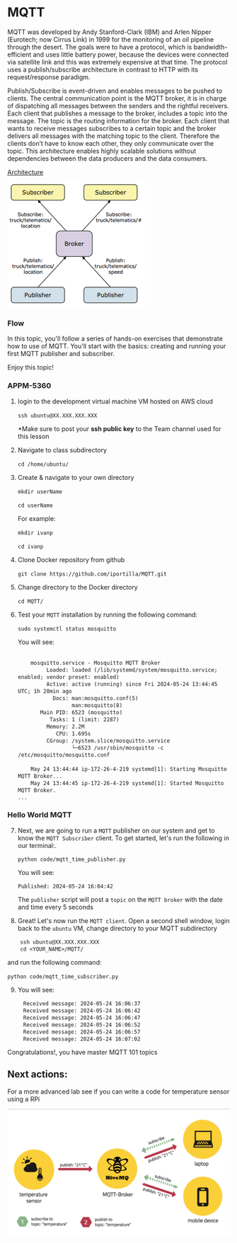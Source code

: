 # MQTT 

  MQTT was developed by Andy Stanford-Clark (IBM) and Arlen Nipper (Eurotech; now Cirrus Link) in 1999 for the monitoring of an oil pipeline through the desert. The goals were to have a protocol, which is bandwidth-efficient and uses little battery power, because the devices were connected via satellite link and this was extremely expensive at that time.
The protocol uses a publish/subscribe architecture in contrast to HTTP with its request/response paradigm. 

Publish/Subscribe is event-driven and enables messages to be pushed to clients. The central communication point is the MQTT broker, it is in charge of dispatching all messages between the senders and the rightful receivers. Each client that publishes a message to the broker, includes a topic into the message. The topic is the routing information for the broker. Each client that wants to receive messages subscribes to a certain topic and the broker delivers all messages with the matching topic to the client. Therefore the clients don’t have to know each other, they only communicate over the topic. This architecture enables highly scalable solutions without dependencies between the data producers and the data consumers.


[Architecture](./MQTT-Architecture.png)

![arc](MQTT-Architecture.png)




### Flow

In this topic, you'll follow a series of hands-on exercises that demonstrate how to use of MQTT. You'll start with the basics: creating and running your first MQTT publisher and subscriber. 



Enjoy this topic!

<h3>APPM-5360</h3>
</p>

1. login to the development virtual machine VM hosted on AWS cloud

	 `
    ssh ubuntu@XX.XXX.XXX.XXX
    `
    
    *Make sure to post your **ssh public key** to the Team channel used for this lesson
    
2. Navigate to class subdirectory

	`cd /home/ubuntu/`
3. Create & navigate to your own directory

	`mkdir userName`
	
	`cd userName`
	
	For example:
	
	`mkdir ivanp`
	
	`cd ivanp`
	
	
4. Clone Docker repository from github

	`git clone https://github.com/iportilla/MQTT.git`
	
5. Change directory to the Docker directory

	`cd MQTT/`
6. Test your `MQTT` installation by running the following command:

	`sudo systemctl status mosquitto`
	
	You will see:
	
	```script
 
        mosquitto.service - Mosquitto MQTT Broker
             Loaded: loaded (/lib/systemd/system/mosquitto.service; enabled; vendor preset: enabled)
             Active: active (running) since Fri 2024-05-24 13:44:45 UTC; 1h 20min ago
               Docs: man:mosquitto.conf(5)
                     man:mosquitto(8)
           Main PID: 6523 (mosquitto)
              Tasks: 1 (limit: 2287)
             Memory: 2.2M
                CPU: 1.695s
             CGroup: /system.slice/mosquitto.service
                     └─6523 /usr/sbin/mosquitto -c /etc/mosquitto/mosquitto.conf
        
        May 24 13:44:44 ip-172-26-4-219 systemd[1]: Starting Mosquitto MQTT Broker...
        May 24 13:44:45 ip-172-26-4-219 systemd[1]: Started Mosquitto MQTT Broker.
	...
	
	```
	
### Hello World MQTT

7. Next, we are going to run a `MQTT` publisher on our system and get to know the `MQTT Subscriber` client. To get started, let's run the following in our terminal:.

	```
	python code/mqtt_time_publisher.py
	```
	You will see:
	
	```	
    Published: 2024-05-24 16:04:42
	```

	The `publisher` script will post a `topic` on the `MQTT broker` with the date and time every 5 seconds
	

8. Great! Let's now run the `MQTT client`. Open a second shell window, login back to the `ubuntu` VM, change directory to your MQTT subdirectory 

```script
	ssh ubuntu@XX.XXX.XXX.XXX
	cd <YOUR_NAME>/MQTT/
 ```
and run the following command:

 `python code/mqtt_time_subscriber.py`

9. You will see:

 ``` script
      Received message: 2024-05-24 16:06:37
      Received message: 2024-05-24 16:06:42
      Received message: 2024-05-24 16:06:47
      Received message: 2024-05-24 16:06:52
      Received message: 2024-05-24 16:06:57
      Received message: 2024-05-24 16:07:02

```
 
Congratulations!, you have master MQTT 101 topics

## Next actions:

For a more advanced lab see if you can write a code for temperature sensor using a RPi

![Temperature](./temperature.png)
